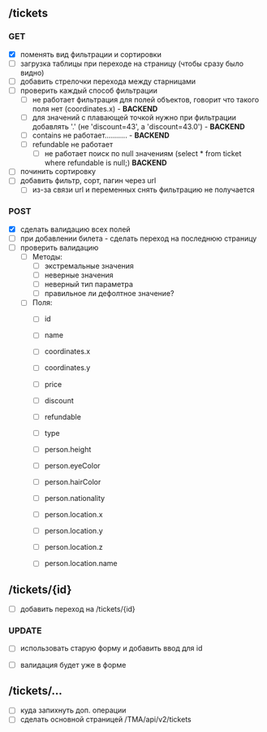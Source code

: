 ## /tickets
### GET
- [x] поменять вид фильтрации и сортировки
- [ ] загрузка таблицы при переходе на страницу (чтобы сразу было видно)
- [ ] добавить стрелочки перехода между старницами
- [ ] проверить каждый способ фильтрации
  - [ ] не работает фильтрация для полей объектов, говорит что такого поля нет (coordinates.x) - **BACKEND**
  - [ ] для значений с плавающей точкой нужно при фильтрации добавлять '.' (не 'discount=43', а 'discount=43.0') - **BACKEND**
  - [ ] contains не работает........... - **BACKEND**
  - [ ] refundable не работает
    - [ ] не работает поиск по null значениям (select * from ticket where refundable is null;) **BACKEND** 
- [ ] починить сортировку
- [ ] добавить фильтр, сорт, пагин через url
  - [ ] из-за связи url и переменных снять фильтрацию не получается

### POST
- [x] сделать валидацию всех полей
- [ ] при добавлении билета - сделать переход на последнюю страницу
- [ ] проверить валидацию
  - [ ] Методы:
    - [ ] экстремальные значения
    - [ ] неверные значения
    - [ ] неверный тип параметра
    - [ ] правильное ли дефолтное значение?
  - [ ] Поля:
    - [ ] id
    - [ ] name
    - [ ] coordinates.x
    - [ ] coordinates.y
    - [ ] price
    - [ ] discount
    - [ ] refundable
    - [ ] type
    - [ ] person.height
    - [ ] person.eyeColor
    - [ ] person.hairColor
    - [ ] person.nationality
    - [ ] person.location.x
    - [ ] person.location.y
    - [ ] person.location.z
    - [ ] person.location.name


## /tickets/{id}
- [ ] добавить переход на /tickets/{id}

### UPDATE
- [ ] использовать старую форму и добавить ввод для id
- [ ] валидация будет уже в форме


## /tickets/...
- [ ] куда запихнуть доп. операции
- [ ] сделать основной страницей /TMA/api/v2/tickets
